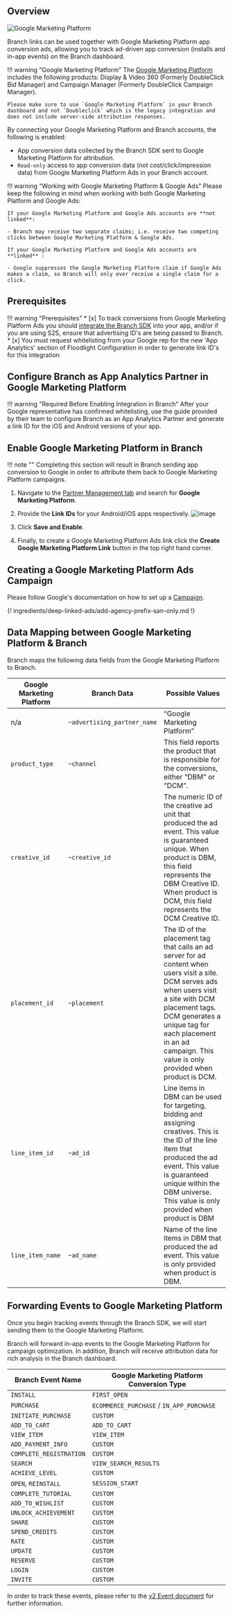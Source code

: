 ## Overview

![Google Marketing Platform](https://cdn.branch.io/branch-assets/ad-partner-manager//gmp-logo-1557768658464.png)

Branch links can be used together with Google Marketing Platform app conversion ads, allowing you to track ad-driven app conversion (installs and in-app events) on the Branch dashboard.

!!! warning "Google Marketing Platform"
	The [Google Marketing Platform](https://support.google.com/dcm/answer/9015629?hl=en) includes the following products: Display & Video 360 (Formerly DoubleClick Bid Manager) and Campaign Manager (Formerly DoubleClick Campaign Manager).

	Please make sure to use `Google Marketing Platform` in your Branch dashboard and not `Doubleclick` which is the legacy integration and does not include server-side attribution responses.

By connecting your Google Marketing Platform and Branch accounts, the following is enabled:

- App conversion data collected by the Branch SDK sent to Google Marketing Platform for attribution.
- `Read-only` access to app conversion data (not cost/click/impression data) from Google Marketing Platform Ads in your Branch account.

!!! warning "Working with Google Marketing Platform & Google Ads"
	Please keep the following in mind when working with both Google Marketing Platform and Google Ads:

	If your Google Marketing Platform and Google Ads accounts are **not linked**:

	- Branch may receive two separate claims; i.e. receive two competing clicks between Google Marketing Platform & Google Ads.

	If your Google Marketing Platform and Google Ads accounts are **linked** :

	- Google suppresses the Google Marketing Platform claim if Google Ads makes a claim, so Branch will only ever receive a single claim for a click.

## Prerequisites

!!! warning "Prerequisites"
	* [x] To track conversions from Google Marketing Platform Ads you should [integrate the Branch SDK](https://docs.branch.io/resources/native-sdks-and-plugins/) into your app, and/or if you are using S2S, ensure that advertising ID's are being passed to Branch.
	* [x] You must request whitelisting from your Google rep for the new 'App Analytics' section of Floodlight Configuration in order to generate link ID's for this integration

## Configure Branch as App Analytics Partner in Google Marketing Platform

!!! warning "Required Before Enabling Integration in Branch"
	After your Google representative has confirmed whitelisting, use the guide provided by their team to configure Branch as an App Analytics Partner and generate a link ID for the iOS and Android versions of your app.

## Enable Google Marketing Platform in Branch

!!! note ""
	Completing this section will result in Branch sending app conversion to Google in order to attribute them back to Google Marketing Platform campaigns.

1. Navigate to the [Partner Management tab](https://dashboard.branch.io/ads/partner-management) and search for <notranslate>**Google Marketing Platform**</notranslate>.

1. Provide the <notranslate>**Link IDs**</notranslate> for your Android/iOS apps respectively.
	![image](/_assets/img/pages/deep-linked-ads/google-marketing-platform/google-marketing-platform-enable.png)
1. Click <notranslate>**Save and Enable**</notranslate>.

1. Finally, to create a Google Marketing Platform Ads link click the <notranslate>**Create Google Marketing Platform Link**</notranslate> button in the top right hand corner.

## Creating a Google Marketing Platform Ads Campaign

Please follow Google's documentation on how to set up a [Campaign](https://support.google.com/dcm/answer/2838056?visit_id=636933638406934064-1262523168&ref_topic=2834022&rd=1).

{! ingredients/deep-linked-ads/add-agency-prefix-san-only.md !}

## Data Mapping between Google Marketing Platform & Branch

Branch maps the following data fields from the Google Marketing Platform to Branch.

Google Marketing Platform | Branch Data | Possible Values
--- | --- | ---
n/a | `~advertising_partner_name` | “Google Marketing Platform”
`product_type` | `~channel` | This field reports the product that is responsible for the conversions, either “DBM” or “DCM”.
`creative_id` | `~creative_id` | The numeric ID of the creative ad unit that produced the ad event. This value is guaranteed unique. When product is DBM, this field represents the DBM Creative ID. When product is DCM, this field represents the DCM Creative ID.
`placement_id` | `~placement` | The ID of the placement tag that calls an ad server for ad content when users visit a site. DCM serves ads when users visit a site with DCM placement tags. DCM generates a unique tag for each placement in an ad campaign. This value is only provided when product is DCM.
`line_item_id` | `~ad_id` | Line items in DBM can be used for targeting, bidding and assigning creatives. This is the ID of the line item that produced the ad event. This value is guaranteed unique within the DBM universe. This value is only provided when product is DBM
`line_item_name` | `~ad_name` | Name of the line items in DBM that produced the ad event. This value is only provided when product is DBM.

## Forwarding Events to Google Marketing Platform

Once you begin tracking events through the Branch SDK, we will start sending them to the Google Marketing Platform.

Branch will forward in-app events to the Google Marketing Platform for campaign optimization. In addition, Branch will receive attribution data for rich analysis in the Branch dashboard.

Branch Event Name | Google Marketing Platform Conversion Type
--- | ---
`INSTALL` | `FIRST_OPEN`
`PURCHASE` | `ECOMMERCE_PURCHASE` / `IN_APP_PURCHASE`
`INITIATE_PURCHASE` | `CUSTOM`
`ADD_TO_CART` | `ADD_TO_CART`
`VIEW_ITEM` | `VIEW_ITEM`
`ADD_PAYMENT_INFO` | `CUSTOM`
`COMPLETE_REGISTRATION` | `CUSTOM`
`SEARCH` | `VIEW_SEARCH_RESULTS`
`ACHIEVE_LEVEL` | `CUSTOM`
`OPEN`, `REINSTALL` | `SESSION_START`
`COMPLETE_TUTORIAL` | `CUSTOM`
`ADD_TO_WISHLIST` | `CUSTOM`
`UNLOCK_ACHIEVEMENT` | `CUSTOM`
`SHARE` | `CUSTOM`
`SPEND_CREDITS` | `CUSTOM`
`RATE` | `CUSTOM`
`UPDATE` | `CUSTOM`
`RESERVE` | `CUSTOM`
`LOGIN` | `CUSTOM`
`INVITE` | `CUSTOM`

In order to track these events, please refer to the [v2 Event document](/apps/v2event/#v2-event) for further information.
